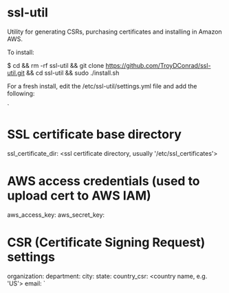 # ssl-util
Utility for generating CSRs, purchasing certificates and installing in Amazon AWS.

To install:

$ cd && rm -rf ssl-util && git clone https://github.com/TroyDConrad/ssl-util.git && cd ssl-util && sudo ./install.sh

For a fresh install, edit the /etc/ssl-util/settings.yml file and add the following:

`
# SSL certificate base directory
ssl_certificate_dir: <ssl certificate directory, usually '/etc/ssl_certificates'>

# AWS access credentials (used to upload cert to AWS IAM)
aws_access_key: <AWS access key>
aws_secret_key: <AWS secret key>

# CSR (Certificate Signing Request) settings
organization: <organization name>
department: <department name>
city: <city name>
state: <state name>
country_csr: <country name, e.g. 'US'>
email: <email address>
`